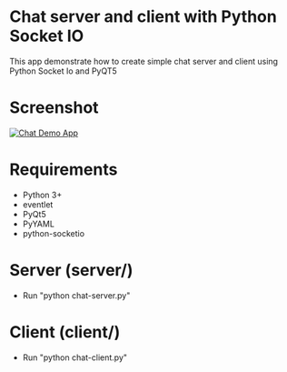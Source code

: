 # Chat server and client with Python Socket IO
This app demonstrate how to create simple chat server and client using Python Socket Io and PyQT5

# Screenshot
[![Chat Demo App](https://github.com/satujamsaja/pyqt5/raw/master/chat/screenshot.jpg)](https://www.youtube.com/watch?v=2VmeBsuJ3Ck)
# Requirements
* Python 3+
* eventlet
* PyQt5
* PyYAML
* python-socketio

# Server (server/)
* Run "python chat-server.py"

# Client (client/)
* Run "python chat-client.py"

